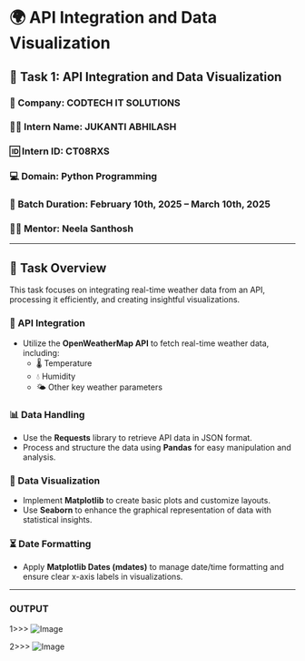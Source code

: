 # 🌍 API Integration and Data Visualization

## 📌 Task 1: API Integration and Data Visualization  

### 🏢 Company: CODTECH IT SOLUTIONS  
### 👨‍💻 Intern Name: JUKANTI ABHILASH  
### 🆔 Intern ID: CT08RXS
### 💻 Domain: Python Programming  
### 📅 Batch Duration: February 10th, 2025 – March 10th, 2025  
### 🧑‍🏫 Mentor: Neela Santhosh  

---

## 📖 Task Overview  

This task focuses on integrating real-time weather data from an API, processing it efficiently, and creating insightful visualizations.

### 🔗 API Integration  
- Utilize the **OpenWeatherMap API** to fetch real-time weather data, including:
  - 🌡 Temperature  
  - 💧 Humidity  
  - 🌤 Other key weather parameters  

### 📊 Data Handling  
- Use the **Requests** library to retrieve API data in JSON format.  
- Process and structure the data using **Pandas** for easy manipulation and analysis.  

### 🎨 Data Visualization  
- Implement **Matplotlib** to create basic plots and customize layouts.  
- Use **Seaborn** to enhance the graphical representation of data with statistical insights.  

### ⏳ Date Formatting  
- Apply **Matplotlib Dates (mdates)** to manage date/time formatting and ensure clear x-axis labels in visualizations.  

---
### OUTPUT
1>>>
![Image](https://github.com/user-attachments/assets/7aeb3dc1-d689-4417-a22c-01b984a3da53)

2>>>
![Image](https://github.com/user-attachments/assets/3055fd2a-3527-4ee6-9bed-8f470d784285)


